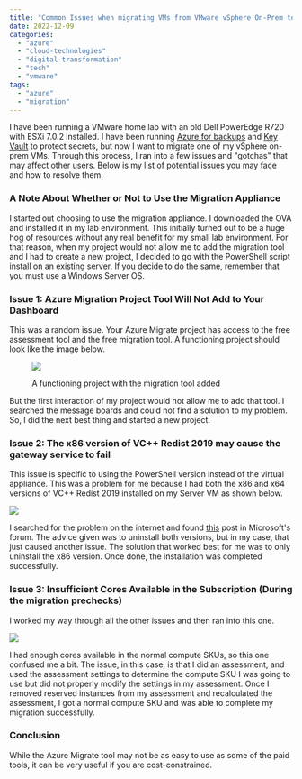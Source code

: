 ```yaml
---
title: "Common Issues when migrating VMs from VMware vSphere On-Prem to Azure"
date: 2022-12-09
categories: 
  - "azure"
  - "cloud-technologies"
  - "digital-transformation"
  - "tech"
  - "vmware"
tags: 
  - "azure"
  - "migration"
---
```


I have been running a VMware home lab with an old Dell PowerEdge R720 with ESXi 7.0.2 installed. I have been running [Azure for backups](https://sherifalghali.com/2022/11/15/how-to-backup-a-windows-11-pc-with-azure-backup/) and [Key Vault](https://sherifalghali.com/2022/11/21/how-to-create-an-azure-key-vault-to-store-secrets/) to protect secrets, but now I want to migrate one of my vSphere on-prem VMs. Through this process, I ran into a few issues and "gotchas" that may affect other users. Below is my list of potential issues you may face and how to resolve them.

### A Note About Whether or Not to Use the Migration Appliance

I started out choosing to use the migration appliance. I downloaded the OVA and installed it in my lab environment. This initially turned out to be a huge hog of resources without any real benefit for my small lab environment. For that reason, when my project would not allow me to add the migration tool and I had to create a new project, I decided to go with the PowerShell script install on an existing server. If you decide to do the same, remember that you must use a Windows Server OS.

### Issue 1: Azure Migration Project Tool Will Not Add to Your Dashboard

This was a random issue. Your Azure Migrate project has access to the free assessment tool and the free migration tool. A functioning project should look like the image below.

<figure>

[![](https://sherifalghali.com/wp-content/uploads/2022/12/VMwareMigrate23.png)](https://sherifalghali.com/wp-content/uploads/2022/12/VMwareMigrate23.png)

<figcaption>

A functioning project with the migration tool added

</figcaption>

</figure>

But the first interaction of my project would not allow me to add that tool. I searched the message boards and could not find a solution to my problem. So, I did the next best thing and started a new project.

### Issue 2: The x86 version of VC++ Redist 2019 may cause the gateway service to fail

This issue is specific to using the PowerShell version instead of the virtual appliance. This was a problem for me because I had both the x86 and x64 versions of VC++ Redist 2019 installed on my Server VM as shown below.

[![](https://sherifalghali.com/wp-content/uploads/2022/12/VMwareMigrate17-1024x549.png)](https://sherifalghali.com/wp-content/uploads/2022/12/VMwareMigrate17.png)

I searched for the problem on the internet and found [this](https://learn.microsoft.com/en-us/answers/questions/458629/error-with-azure-migrate-appliance.html) post in Microsoft's forum. The advice given was to uninstall both versions, but in my case, that just caused another issue. The solution that worked best for me was to only uninstall the x86 version. Once done, the installation was completed successfully.

### Issue 3: Insufficient Cores Available in the Subscription (During the migration prechecks)

I worked my way through all the other issues and then ran into this one.

[![](https://sherifalghali.com/wp-content/uploads/2022/12/VMwareMigrate20-1024x193.png)](https://sherifalghali.com/wp-content/uploads/2022/12/VMwareMigrate20.png)

I had enough cores available in the normal compute SKUs, so this one confused me a bit. The issue, in this case, is that I did an assessment, and used the assessment settings to determine the compute SKU I was going to use but did not properly modify the settings in my assessment. Once I removed reserved instances from my assessment and recalculated the assessment, I got a normal compute SKU and was able to complete my migration successfully.

### Conclusion

While the Azure Migrate tool may not be as easy to use as some of the paid tools, it can be very useful if you are cost-constrained.
